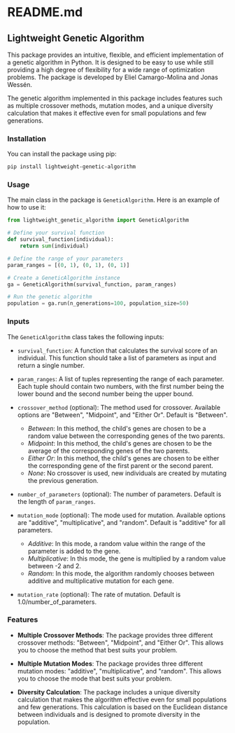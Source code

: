 # README.md

## Lightweight Genetic Algorithm

This package provides an intuitive, flexible, and efficient implementation of a genetic algorithm in Python. It is designed to be easy to use while still providing a high degree of flexibility for a wide range of optimization problems. The package is developed by Eliel Camargo-Molina and Jonas Wessén.

The genetic algorithm implemented in this package includes features such as multiple crossover methods, mutation modes, and a unique diversity calculation that makes it effective even for small populations and few generations.

### Installation

You can install the package using pip:

```bash
pip install lightweight-genetic-algorithm
```

### Usage

The main class in the package is `GeneticAlgorithm`. Here is an example of how to use it:

```python
from lightweight_genetic_algorithm import GeneticAlgorithm

# Define your survival function
def survival_function(individual):
    return sum(individual)

# Define the range of your parameters
param_ranges = [(0, 1), (0, 1), (0, 1)]

# Create a GeneticAlgorithm instance
ga = GeneticAlgorithm(survival_function, param_ranges)

# Run the genetic algorithm
population = ga.run(n_generations=100, population_size=50)
```

### Inputs

The `GeneticAlgorithm` class takes the following inputs:

- `survival_function`: A function that calculates the survival score of an individual. This function should take a list of parameters as input and return a single number.

- `param_ranges`: A list of tuples representing the range of each parameter. Each tuple should contain two numbers, with the first number being the lower bound and the second number being the upper bound.

- `crossover_method` (optional): The method used for crossover. Available options are "Between", "Midpoint", and "Either Or". Default is "Between".
    - *Between*: In this method, the child's genes are chosen to be a random value between the corresponding genes of the two parents. 
    - *Midpoint*: In this method, the child's genes are chosen to be the average of the corresponding genes of the two parents. 
    - *Either Or*: In this method, the child's genes are chosen to be either the corresponding gene of the first parent or the second parent.
    - *None*: No crossover is used, new individuals are created by mutating the previous generation.
- `number_of_parameters` (optional): The number of parameters. Default is the length of `param_ranges`.

- `mutation_mode` (optional): The mode used for mutation. Available options are "additive", "multiplicative", and "random". Default is "additive" for all parameters.
  * *Additive*: In this mode, a random value within the range of the parameter is added to the gene. 
  * *Multiplicative*: In this mode, the gene is multiplied by a random value between -2 and 2. 
  * *Random*: In this mode, the algorithm randomly chooses between additive and multiplicative mutation for each gene.


- `mutation_rate` (optional): The rate of mutation. Default is 1.0/number_of_parameters.

### Features

- **Multiple Crossover Methods**: The package provides three different crossover methods: "Between", "Midpoint", and "Either Or". This allows you to choose the method that best suits your problem.

- **Multiple Mutation Modes**: The package provides three different mutation modes: "additive", "multiplicative", and "random". This allows you to choose the mode that best suits your problem.

- **Diversity Calculation**: The package includes a unique diversity calculation that makes the algorithm effective even for small populations and few generations. This calculation is based on the Euclidean distance between individuals and is designed to promote diversity in the population.